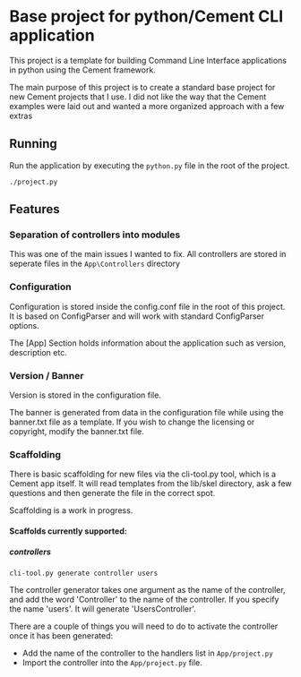 # Base project for python/Cement CLI application
This project is a template for building Command Line Interface applications in python 
using the Cement framework.

The main purpose of this project is to create a standard base project for new Cement projects
that I use. I did not like the way that the Cement examples were laid out and wanted a more
organized approach with a few extras

## Running
Run the application by executing the ```python.py``` file in the root of the project.
```
./project.py
```

## Features

### Separation of controllers into modules
This was one of the main issues I wanted to fix. All controllers are stored in seperate files
in the ```App\Controllers``` directory

### Configuration
Configuration is stored inside the config.conf file in the root of this project. It is based
on ConfigParser and will work with standard ConfigParser options.

The [App] Section holds information about the application such as version, description etc.

### Version / Banner
Version is stored in the configuration file.

The banner is generated from data in the configuration file while using the banner.txt file
as a template. If you wish to change the licensing or copyright, modify the banner.txt file.

### Scaffolding
There is basic scaffolding for new files via the cli-tool.py tool, which is a Cement
app itself. It will read templates from the lib/skel directory, ask a few questions and then
generate the file in the correct spot.

Scaffolding is a work in progress.

#### Scaffolds currently supported:

##### controllers
```{r, engine='bash', count_lines}
cli-tool.py generate controller users
```
The controller generator takes one argument as the name of the controller, and add the word
'Controller' to the name of the controller. If you specify the name 'users'. It will generate
'UsersController'.

There are a couple of things you will need to do to activate the controller once it has been generated:
 
- Add the name of the controller to the handlers list in ```App/project.py```
- Import the controller into the ```App/project.py``` file.
